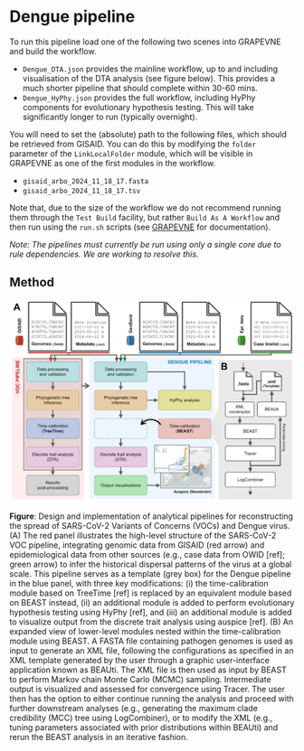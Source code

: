 # Dengue pipeline

To run this pipeline load one of the following two scenes into GRAPEVNE and build the workflow. 
- `Dengue_DTA.json` provides the mainline workflow, up to and including visualisation of the DTA analysis (see figure below). This provides a much shorter pipeline that should complete within 30-60 mins.
- `Dengue_HyPhy.json` provides the full workflow, including HyPhy components for evolutionary hypothesis testing. This will take significantly longer to run (typically overnight).

You will need to set the (absolute) path to the following files, which should be retrieved from GISAID. You can do this by modifying the `folder` parameter of the `LinkLocalFolder` module, which will be visible in GRAPEVNE as one of the first modules in the workflow.
- `gisaid_arbo_2024_11_18_17.fasta`
- `gisaid_arbo_2024_11_18_17.tsv`

Note that, due to the size of the workflow we do not recommend running them through the `Test Build` facility, but rather `Build As A Workflow` and then run using the `run.sh` scripts (see [GRAPEVNE](https://github.com/kraemer-lab/GRAPEVNE) for documentation).

_Note: The pipelines must currently be run using only a single core due to rule dependencies. We are working to resolve this._

## Method

![image](fig.png)

**Figure**: Design and implementation of analytical pipelines for reconstructing the spread of SARS-CoV-2 Variants of Concerns (VOCs) and Dengue virus. (A) The red panel illustrates the high-level structure of the SARS-CoV-2 VOC pipeline, integrating genomic data from GISAID (red arrow) and epidemiological data from other sources (e.g., case data from OWID [ref]; green arrow) to infer the historical dispersal patterns of the virus at a global scale. This pipeline serves as a template (grey box) for the Dengue pipeline in the blue panel, with three key modifications: (i) the time-calibration module based on TreeTime [ref] is replaced by an equivalent module based on BEAST instead, (ii) an additional module is added to perform evolutionary hypothesis testing using HyPhy [ref], and (iii) an additional module is added to visualize output from the discrete trait analysis using auspice [ref]. (B) An expanded view of lower-level modules nested within the time-calibration module using BEAST. A FASTA file containing pathogen genomes is used as input to generate an XML file, following the configurations as specified in an XML template generated by the user through a graphic user-interface application known as BEAUti. The XML file is then used as input by BEAST to perform Markov chain Monte Carlo (MCMC) sampling. Intermediate output is visualized and assessed for convergence using Tracer. The user then has the option to either continue running the analysis and proceed with further downstream analyses (e.g., generating the maximum clade credibility (MCC) tree using LogCombiner), or to modify the XML (e.g., tuning parameters associated with prior distributions within BEAUti) and rerun the BEAST analysis in an iterative fashion.


